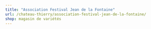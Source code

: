 ```yaml
---
title: "Association Festival Jean de la Fontaine"
url: /chateau-thierry/association-festival-jean-de-la-fontaine/
shop: magasin de variétés
---
```

